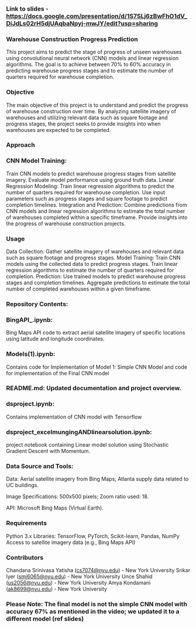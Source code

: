 ### Link to slides - https://docs.google.com/presentation/d/1S7SLj6zBwFhO1dV_DiJdLs02rH5djUAqbaNpyj-mwJY/edit?usp=sharing

### Warehouse Construction Progress Prediction
This project aims to predict the stage of progress of unseen warehouses using convolutional neural network (CNN) models and linear regression algorithms. The goal is to achieve between 70% to 60% accuracy in predicting warehouse progress stages and to estimate the number of quarters required for warehouse completion.

### Objective
The main objective of this project is to understand and predict the progress of warehouse construction over time. By analyzing satellite imagery of warehouses and utilizing relevant data such as square footage and progress stages, the project seeks to provide insights into when warehouses are expected to be completed.

### Approach
### CNN Model Training:
Train CNN models to predict warehouse progress stages from satellite imagery.
Evaluate model performance using ground truth data.
Linear Regression Modeling:
Train linear regression algorithms to predict the number of quarters required for warehouse completion.
Use input parameters such as progress stages and square footage to predict completion timelines.
Integration and Prediction:
Combine predictions from CNN models and linear regression algorithms to estimate the total number of warehouses completed within a specific timeframe.
Provide insights into the progress of warehouse construction projects.

### Usage
Data Collection:
Gather satellite imagery of warehouses and relevant data such as square footage and progress stages.
Model Training:
Train CNN models using the collected data to predict progress stages.
Train linear regression algorithms to estimate the number of quarters required for completion.
Prediction:
Use trained models to predict warehouse progress stages and completion timelines.
Aggregate predictions to estimate the total number of completed warehouses within a given timeframe.

### Repository Contents:

### BingAPI_.ipynb: 

Bing Maps API code to extract aerial satellite imagery of specific locations using latitude and longitude coordinates.
### Models(1).ipynb:
Contains code for Implementation of Model 1: Simple CNN Model
and 
code for implementation of the Final CNN model

### README.md: Updated documentation and project overview.

### dsproject.ipynb: 

Contains implementation of CNN model with Tensorflow
### dsproject_excelmungingANDlinearsolution.ipynb: 

project notebook containing Linear model solution using Stochastic Gradient Descent with Momentum.

### Data Source and Tools:

Data: Aerial satellite imagery from Bing Maps; Atlanta supply data related to UC buildings.

Image Specifications: 500x500 pixels; Zoom ratio used: 18.

API: Microsoft Bing Maps (Virtual Earth).

### Requirements
Python 3.x
Libraries: TensorFlow, PyTorch, Scikit-learn, Pandas, NumPy
Access to satellite imagery data (e.g., Bing Maps API)

### Contributors
Chandana Srinivasa Yatisha (cs7074@nyu.edu) - New York University
Srikar Iyer (smi6065@nyu.edu) - New York University
Unce Shahid (us2056@nyu.edu) - New York University
Amya Kondamani (ak8699@nyu.edu) - New York University


### Please Note: The final model is not the simple CNN model with accuracy 67% as mentioned in the video; we updated it to a different model (ref slides) 
